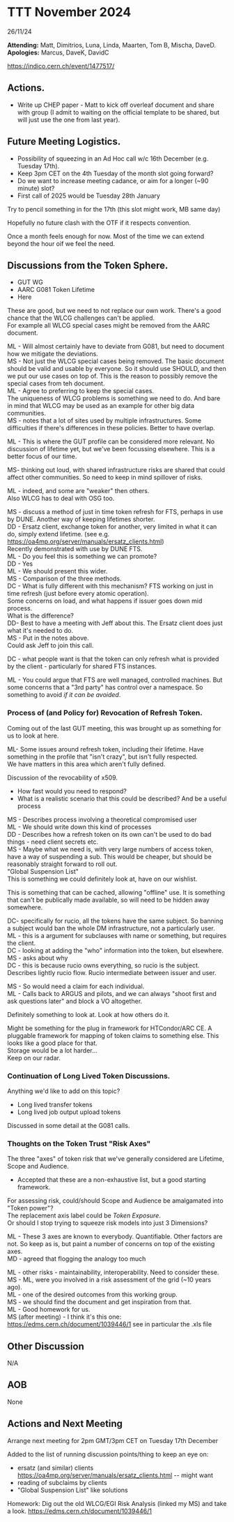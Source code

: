 TTT November 2024
===
26/11/24

**Attending:** Matt, Dimitrios, Luna, Linda, Maarten, Tom B, Mischa, DaveD.
**Apologies:** Marcus, DaveK, DavidC

https://indico.cern.ch/event/1477517/  

## Actions.
- Write up CHEP paper - Matt to kick off overleaf document and share with group (I admit to waiting on the official template to be shared, but will just use the one from last year).

## Future Meeting Logistics.
- Possibility of squeezing in an Ad Hoc call w/c 16th December (e.g. Tuesday 17th).
- Keep 3pm CET on the 4th Tuesday of the month slot going forward?
- Do we want to increase meeting cadance, or aim for a longer (~90 minute) slot?
- First call of 2025 would be Tuesday 28th January

Try to pencil something in for the 17th (this slot might work, MB same day)  

Hopefully no future clash with the OTF if it respects convention.  

Once a month feels enough for now. Most of the time we can extend beyond the hour oif we feel the need.



## Discussions from the Token Sphere.
- GUT WG
- AARC G081 Token Lifetime
- Here

These are good, but we need to not replace our own work. There's a good chance that the WLCG challenges can't be applied.  
For example all WLCG special cases might be removed from the AARC document.  

ML - Will almost certainly have to deviate from G081, but need to document how we mitigate the deviations.  
MS - Not just the WLCG special cases being removed. The basic document should be valid and usable by everyone. So it should use SHOULD, and then we put our use cases on top of. This is the reason to possibly remove the special cases from teh document.   
ML - Agree to preferring to keep the special cases.  
The uniqueness of WLCG problems is something we need to do. And bare in mind that WLCG may be used as an example for other big data communities.  
MS - notes that a lot of sites used by multiple infrastructures. Some difficulties if there's differences in these policies. Better to have overlap.  

ML - This is where the GUT profile can be considered more relevant. No discussion of lifetime yet, but we've been focussing elsewhere. This is a better focus of our time.  

MS- thinking out loud, with shared infrastructure risks are shared that could affect other communities. So need to keep in mind spillover of risks.  

ML - indeed, and some are "weaker" then others.  
Also WLCG has to deal with OSG too.  

MS - discuss a method of just in time token refresh for FTS, perhaps in use by DUNE. Another way of keeping lifetimes shorter.  
DD - Ersatz client, exchange token for another, very limited in what it can do, simply extend lifetime. (see e.g. https://oa4mp.org/server/manuals/ersatz_clients.html)  
Recently demonstrated with use by DUNE FTS.  
ML - Do you feel this is something we can promote?  
DD - Yes  
ML - We should present this wider.  
MS - Comparison of the three methods.  
DC - What is fully different with this mechanism? FTS working on just in time refresh (just before every atomic operation).   
Some concerns on load, and what happens if issuer goes down mid process.  
What is the difference?  
DD- Best to have a meeting with Jeff about this. The Ersatz client does just what it's needed to do.  
MS - Put in the notes above.  
Could ask Jeff to join this call.  

DC - what people want is that the token can only refresh what is provided by the client - particularly for shared FTS instances.

ML - You could argue that FTS are well managed, controlled machines. But some concerns that a "3rd party" has control over a namespace. So something to avoid *if it can be avoided*. 

### Process of (and Policy for) Revocation of Refresh Token. 
Coming out of the last GUT meeting, this was brought up as something for us to look at here.

ML- Some issues around refresh token, including their lifetime. Have something in the profile that "isn't crazy", but isn't fully respected.  
We have matters in this area which aren't fully defined.

Discussion of the revocability of x509.  
- How fast would you need to respond?
- What is a realistic scenario that this could be described? And be a useful process 

MS - Describes process involving a theoretical compromised user  
ML - We should write down this kind of processes  
DD - Describes how a refresh token on its own can't be used to do bad things - need client secrets etc.  
MS - Maybe what we need is, with very large numbers of access token, have a way of suspending a sub. This would be cheaper, but should be reasonably straight forward to roll out.  
"Global Suspension List"  
This is something we could definitely look at, have on our wishlist.  

This is something that can be cached, allowing "offline" use. It is something that can't be publically made available, so will need to be hidden away somewhere.

DC- specifically for rucio, all the tokens have the same subject. So banning a subject would ban the whole DM infrastructure, not a particularly user.  
ML - this is a argument for subclauses with name or something, but requires the client.  
DC - looking at adding the "who" information into the token, but elsewhere.  
MS  - asks about why  
DC - this is because rucio owns everything, so rucio is the subject.  
Describes lightly rucio flow. Rucio intermediate between issuer and user.  

MS - So would need a claim for each individual.  
ML - Calls back to ARGUS and pilots, and we can always "shoot first and ask questions later" and block a VO altogether.  

Definitely something to look at. Look at how others do it.  

Might be something for the plug in framework for HTCondor/ARC CE. A pluggable framework for mapping of token claims to something else. This looks like a good place for that.  
Storage would be a lot harder...  
Keep on our radar.  

### Continuation of Long Lived Token Discussions.
Anything we'd like to add on this topic?
- Long lived transfer tokens
- Long lived job output upload tokens  

Discussed in some detail at the G081 calls.


### Thoughts on the Token Trust "Risk Axes"
The three "axes" of token risk that we've generally considered are Lifetime, Scope and Audience.  
- Accepted that these are a non-exhaustive list, but a good starting framework.

For assessing risk, could/should Scope and Audience be amalgamated into "Token power"?  
The replacement axis label could be *Token Exposure*.  
Or should I stop trying to squeeze risk models into just 3 Dimensions?

ML - These 3 axes are known to everybody. Quantifiable. Other factors are not. So keep as is, but paint a number of concerns on top of the existing axes.  
MD - agreed that flogging the analogy too much  

ML - other risks - maintainability, interoperability. Need to consider these.  
MS - ML, were you involved in a risk assessment of the grid (~10 years ago).  
ML - one of the desired outcomes from this working group.  
MS - we should find the document and get inspiration from that.  
ML - Good homework for us.  
MS (after meeting) - I think it's this one: https://edms.cern.ch/document/1039446/1 see in particular the .xls file

## Other Discussion 
N/A

## AOB
None
## Actions and Next Meeting
Arrange next meeting for 2pm GMT/3pm CET on Tuesday 17th December


Added to the list of running discussion points/thing to keep an eye on:  
- ersatz (and similar) clients https://oa4mp.org/server/manuals/ersatz_clients.html
-- might want 
- reading of subclaims by clients
- "Global Suspension List" like solutions


Homework: Dig out the old WLCG/EGI Risk Analysis (linked my MS) and take a look. https://edms.cern.ch/document/1039446/1
